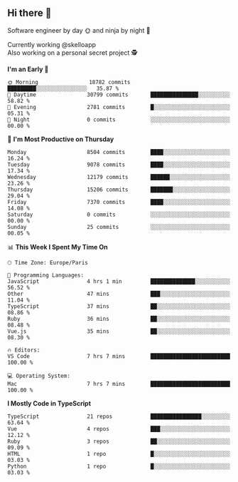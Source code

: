 ## Hi there 👋

Software engineer by day 🌞 and ninja by night 🌝

Currently working @skelloapp <br>
Also working on a personal secret project 🕵️

<!--START_SECTION:waka-->
**I'm an Early 🐤** 

```text
🌞 Morning                18782 commits       █████████░░░░░░░░░░░░░░░░   35.87 % 
🌆 Daytime                30799 commits       ███████████████░░░░░░░░░░   58.82 % 
🌃 Evening                2781 commits        █░░░░░░░░░░░░░░░░░░░░░░░░   05.31 % 
🌙 Night                  0 commits           ░░░░░░░░░░░░░░░░░░░░░░░░░   00.00 % 
```
📅 **I'm Most Productive on Thursday** 

```text
Monday                   8504 commits        ████░░░░░░░░░░░░░░░░░░░░░   16.24 % 
Tuesday                  9078 commits        ████░░░░░░░░░░░░░░░░░░░░░   17.34 % 
Wednesday                12179 commits       ██████░░░░░░░░░░░░░░░░░░░   23.26 % 
Thursday                 15206 commits       ███████░░░░░░░░░░░░░░░░░░   29.04 % 
Friday                   7370 commits        ████░░░░░░░░░░░░░░░░░░░░░   14.08 % 
Saturday                 0 commits           ░░░░░░░░░░░░░░░░░░░░░░░░░   00.00 % 
Sunday                   25 commits          ░░░░░░░░░░░░░░░░░░░░░░░░░   00.05 % 
```


📊 **This Week I Spent My Time On** 

```text
🕑︎ Time Zone: Europe/Paris

💬 Programming Languages: 
JavaScript               4 hrs 1 min         ██████████████░░░░░░░░░░░   56.52 % 
Other                    47 mins             ███░░░░░░░░░░░░░░░░░░░░░░   11.04 % 
TypeScript               37 mins             ██░░░░░░░░░░░░░░░░░░░░░░░   08.86 % 
Ruby                     36 mins             ██░░░░░░░░░░░░░░░░░░░░░░░   08.48 % 
Vue.js                   35 mins             ██░░░░░░░░░░░░░░░░░░░░░░░   08.30 % 

🔥 Editors: 
VS Code                  7 hrs 7 mins        █████████████████████████   100.00 % 

💻 Operating System: 
Mac                      7 hrs 7 mins        █████████████████████████   100.00 % 
```

**I Mostly Code in TypeScript** 

```text
TypeScript               21 repos            ████████████████░░░░░░░░░   63.64 % 
Vue                      4 repos             ███░░░░░░░░░░░░░░░░░░░░░░   12.12 % 
Ruby                     3 repos             ██░░░░░░░░░░░░░░░░░░░░░░░   09.09 % 
HTML                     1 repo              █░░░░░░░░░░░░░░░░░░░░░░░░   03.03 % 
Python                   1 repo              █░░░░░░░░░░░░░░░░░░░░░░░░   03.03 % 
```




<!--END_SECTION:waka-->

<!--
**antoinelncl/antoinelncl** is a ✨ _special_ ✨ repository because its `README.md` (this file) appears on your GitHub profile.

Here are some ideas to get you started:

- 🔭 I’m currently working on ...
- 🌱 I’m currently learning ...
- 👯 I’m looking to collaborate on ...
- 🤔 I’m looking for help with ...
- 💬 Ask me about ...
- 📫 How to reach me: ...
- 😄 Pronouns: ...
- ⚡ Fun fact: ...
-->
